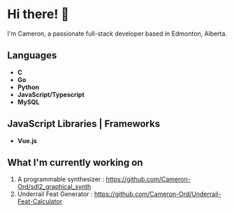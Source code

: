 # Hi there! 👋
I'm Cameron, a passionate full-stack developer based in Edmonton, Alberta.

## Languages
- **C**
- **Go**
- **Python**
- **JavaScript/Typescript**
- **MySQL**

## JavaScript Libraries | Frameworks
- **Vue.js**

## What I'm currently working on
1. A programmable synthesizer : https://github.com/Cameron-Ord/sdl2_graphical_synth
2. Underrail Feat Generator : https://github.com/Cameron-Ord/Underrail-Feat-Calculator
